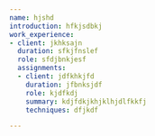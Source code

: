 ```yaml
---
name: hjshd
introduction: hfkjsdbkj
work_experience:
- client: jkhksajn
  duration: sfkjfnslef
  role: sfdjbnkjesf
  assignments:
  - client: jdfkhkjfd
    duration: jfbnksjdf
    role: kjdfkdj
    summary: kdjfdkjkhjklhjdlfkkfj
    techniques: dfjkdf

---
```

